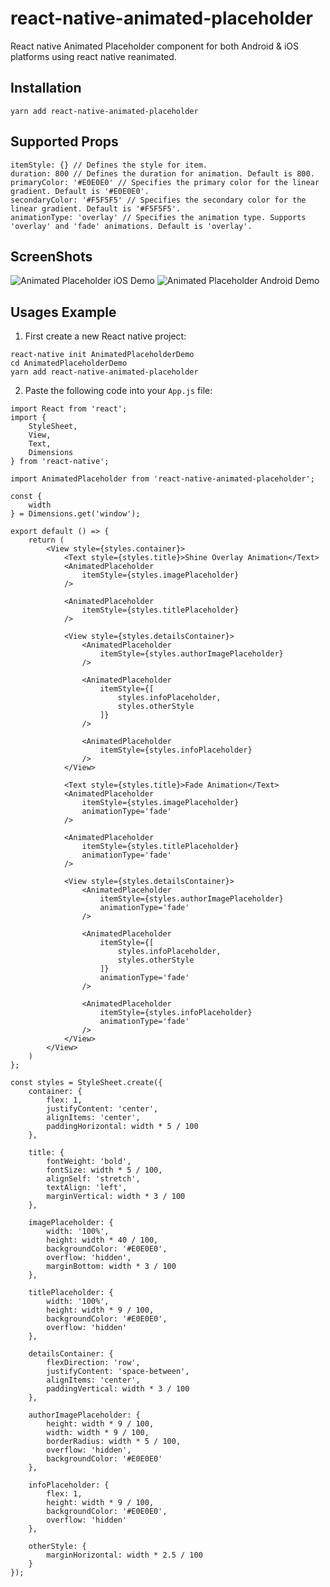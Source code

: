 # react-native-animated-placeholder
React native Animated Placeholder component for both Android &amp; iOS platforms using react native reanimated.

## Installation

```
yarn add react-native-animated-placeholder
```

## Supported Props

```
itemStyle: {} // Defines the style for item.
duration: 800 // Defines the duration for animation. Default is 800.
primaryColor: '#E0E0E0' // Specifies the primary color for the linear gradient. Default is '#E0E0E0'.
secondaryColor: '#F5F5F5' // Specifies the secondary color for the linear gradient. Default is '#F5F5F5'.
animationType: 'overlay' // Specifies the animation type. Supports 'overlay' and 'fade' animations. Default is 'overlay'.
```

## ScreenShots

![Animated Placeholder iOS Demo](https://1.bp.blogspot.com/-ybvaApn9jJI/X93k5wGoVkI/AAAAAAAABco/4ZrhMWbzxIchA8R2vo5CyNhdj6uhBHORwCLcBGAsYHQ/w283-h640/animated-ios.gif)
![Animated Placeholder Android Demo](https://1.bp.blogspot.com/-2ZPtH8n7Aks/X93k5sl5KHI/AAAAAAAABck/EECt93sh44UbrSB9UIYkv6v_lguN_UAtACLcBGAsYHQ/w283-h640/animated-android.gif)

## Usages Example

1. First create a new React native project:

```
react-native init AnimatedPlaceholderDemo
cd AnimatedPlaceholderDemo
yarn add react-native-animated-placeholder
```

2. Paste the following code into your ```App.js``` file:

```
import React from 'react';
import {
    StyleSheet,
    View,
    Text,
    Dimensions
} from 'react-native';

import AnimatedPlaceholder from 'react-native-animated-placeholder';

const {
    width
} = Dimensions.get('window');

export default () => {
    return (
        <View style={styles.container}>
            <Text style={styles.title}>Shine Overlay Animation</Text>
            <AnimatedPlaceholder
                itemStyle={styles.imagePlaceholder}
            />

            <AnimatedPlaceholder
                itemStyle={styles.titlePlaceholder}
            />

            <View style={styles.detailsContainer}>
                <AnimatedPlaceholder
                    itemStyle={styles.authorImagePlaceholder}
                />

                <AnimatedPlaceholder
                    itemStyle={[
                        styles.infoPlaceholder,
                        styles.otherStyle
                    ]}
                />

                <AnimatedPlaceholder
                    itemStyle={styles.infoPlaceholder}
                />
            </View>

            <Text style={styles.title}>Fade Animation</Text>
            <AnimatedPlaceholder
                itemStyle={styles.imagePlaceholder}
                animationType='fade'
            />

            <AnimatedPlaceholder
                itemStyle={styles.titlePlaceholder}
                animationType='fade'
            />

            <View style={styles.detailsContainer}>
                <AnimatedPlaceholder
                    itemStyle={styles.authorImagePlaceholder}
                    animationType='fade'
                />

                <AnimatedPlaceholder
                    itemStyle={[
                        styles.infoPlaceholder,
                        styles.otherStyle
                    ]}
                    animationType='fade'
                />

                <AnimatedPlaceholder
                    itemStyle={styles.infoPlaceholder}
                    animationType='fade'
                />
            </View>
        </View>
    )
};

const styles = StyleSheet.create({
    container: {
        flex: 1,
        justifyContent: 'center',
        alignItems: 'center',
        paddingHorizontal: width * 5 / 100
    },

    title: {
        fontWeight: 'bold',
        fontSize: width * 5 / 100,
        alignSelf: 'stretch',
        textAlign: 'left',
        marginVertical: width * 3 / 100
    },

    imagePlaceholder: {
        width: '100%',
        height: width * 40 / 100,
        backgroundColor: '#E0E0E0',
        overflow: 'hidden',
        marginBottom: width * 3 / 100
    },

    titlePlaceholder: {
        width: '100%',
        height: width * 9 / 100,
        backgroundColor: '#E0E0E0',
        overflow: 'hidden'
    },

    detailsContainer: {
        flexDirection: 'row',
        justifyContent: 'space-between',
        alignItems: 'center',
        paddingVertical: width * 3 / 100
    },

    authorImagePlaceholder: {
        height: width * 9 / 100,
        width: width * 9 / 100,
        borderRadius: width * 5 / 100,
        overflow: 'hidden',
        backgroundColor: '#E0E0E0'
    },

    infoPlaceholder: {
        flex: 1,
        height: width * 9 / 100,
        backgroundColor: '#E0E0E0',
        overflow: 'hidden'
    },

    otherStyle: {
        marginHorizontal: width * 2.5 / 100
    }
});
```
